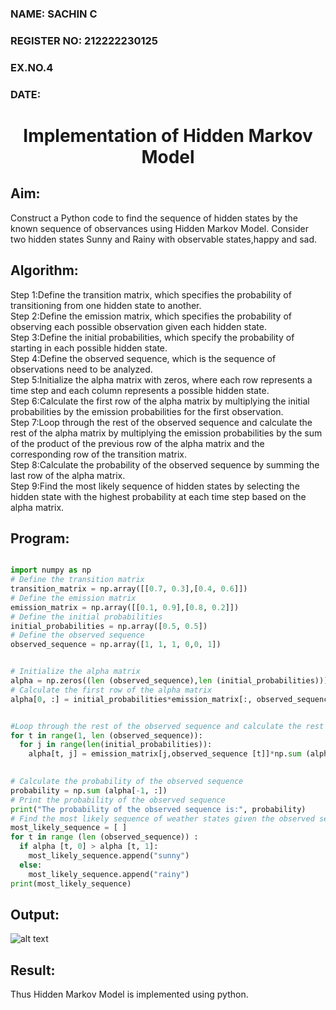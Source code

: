 <H3>NAME: SACHIN C</H3>
<H3>REGISTER NO: 212222230125</H3>
<H3>EX.NO.4</H3>
<H3>DATE: </H3>
<H1 ALIGN =CENTER> Implementation of Hidden Markov Model</H1>

## Aim: 
Construct a Python code to find the sequence of hidden states by the known sequence of observances using Hidden Markov Model. Consider two hidden states Sunny and Rainy with observable states,happy and sad.

## Algorithm:

Step 1:Define the transition matrix, which specifies the probability of transitioning from  one hidden state to another.<br>
Step 2:Define the emission matrix, which specifies the probability of observing each possible observation given each hidden state.<br>
Step 3:Define the initial probabilities, which specify the probability of starting in each possible hidden state.<br>
Step 4:Define the observed sequence, which is the sequence of observations need to  be analyzed.<br>
Step 5:Initialize the alpha matrix with zeros, where each row represents a time step and each column represents a possible hidden state.<br>
Step 6:Calculate the first row of the alpha matrix by multiplying the initial  probabilities by the emission probabilities for the first observation.<br>
Step 7:Loop through the rest of the observed sequence and calculate the rest of the alpha matrix by multiplying the emission probabilities by the sum of the product of 
       the previous row of the alpha matrix and the corresponding row of the transition matrix.<br>
Step 8:Calculate the probability of the observed sequence by summing the last row of the alpha matrix.<br>
Step 9:Find the most likely sequence of hidden states by selecting the hidden state with the highest probability at each time step based on the alpha matrix.<br>

## Program:
```py

import numpy as np
# Define the transition matrix 
transition_matrix = np.array([[0.7, 0.3],[0.4, 0.6]])
# Define the emission matrix
emission_matrix = np.array([[0.1, 0.9],[0.8, 0.2]])
# Define the initial probabilities 
initial_probabilities = np.array([0.5, 0.5])
# Define the observed sequence
observed_sequence = np.array([1, 1, 1, 0,0, 1])


# Initialize the alpha matrix
alpha = np.zeros((len (observed_sequence),len (initial_probabilities)))
# Calculate the first row of the alpha matrix 
alpha[0, :] = initial_probabilities*emission_matrix[:, observed_sequence[0]]


#Loop through the rest of the observed sequence and calculate the rest of the alpha matrix 
for t in range(1, len (observed_sequence)):
  for j in range(len(initial_probabilities)):
    alpha[t, j] = emission_matrix[j,observed_sequence [t]]*np.sum (alpha[t-1, :] *transition_matrix[:, j])

    
# Calculate the probability of the observed sequence 
probability = np.sum (alpha[-1, :])
# Print the probability of the observed sequence 
print("The probability of the observed sequence is:", probability)
# Find the most likely sequence of weather states given the observed sequence
most_likely_sequence = [ ]
for t in range (len (observed_sequence)) :
  if alpha [t, 0] > alpha [t, 1]:
    most_likely_sequence.append("sunny")
  else:
    most_likely_sequence.append("rainy")
print(most_likely_sequence)
```

## Output:
![alt text](image-1.png)

## Result:
Thus Hidden Markov Model is implemented using python.

